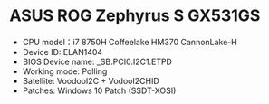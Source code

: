 ﻿# ASUS ROG Zephyrus S GX531GS

- CPU model：i7 8750H Coffeelake HM370 CannonLake-H
- Device ID: ELAN1404
- BIOS Device name: \_SB.PCI0.I2C1.ETPD
- Working mode: Polling
- Satellite: VoodooI2C + VodooI2CHID
- Patches: Windows 10 Patch (SSDT-XOSI)